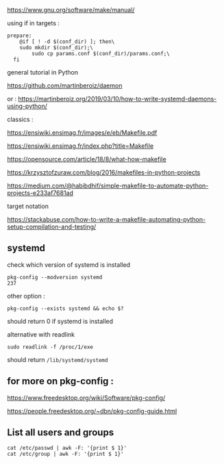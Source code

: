 https://www.gnu.org/software/make/manual/

using if in targets :
```
prepare:
	@if [ ! -d $(conf_dir) ]; then\
    sudo mkdir $(conf_dir);\
		sudo cp params.conf $(conf_dir)/params.conf;\
  fi
```

general tutorial in Python

https://github.com/martinberoiz/daemon

or : https://martinberoiz.org/2019/03/10/how-to-write-systemd-daemons-using-python/

classics :

https://ensiwiki.ensimag.fr/images/e/eb/Makefile.pdf

https://ensiwiki.ensimag.fr/index.php?title=Makefile

https://opensource.com/article/18/8/what-how-makefile

https://krzysztofzuraw.com/blog/2016/makefiles-in-python-projects

https://medium.com/@habibdhif/simple-makefile-to-automate-python-projects-e233af7681ad

target notation

https://stackabuse.com/how-to-write-a-makefile-automating-python-setup-compilation-and-testing/

## systemd

check which version of systemd is installed
```
pkg-config --modversion systemd
237
```
other option :
```
pkg-config --exists systemd && echo $?
```
should return 0 if systemd is installed

alternative with readlink
```
sudo readlink -f /proc/1/exe
```
should return `/lib/systemd/systemd`

## for more on pkg-config :

https://www.freedesktop.org/wiki/Software/pkg-config/

https://people.freedesktop.org/~dbn/pkg-config-guide.html

## List all users and groups
```
cat /etc/passwd | awk -F: '{print $ 1}'
cat /etc/group | awk -F: '{print $ 1}'
```

